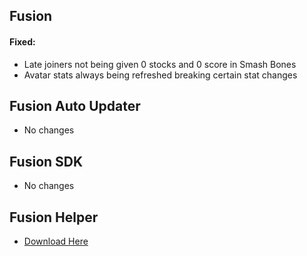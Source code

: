 ## **Fusion**
#### Fixed:
- Late joiners not being given 0 stocks and 0 score in Smash Bones
- Avatar stats always being refreshed breaking certain stat changes

## **Fusion Auto Updater**
- No changes

## **Fusion SDK**
- No changes

## **Fusion Helper**
- [Download Here](https://github.com/Lakatrazz/Fusion-Helper/releases/latest)
